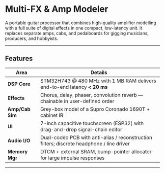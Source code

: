 # Multi-FX & Amp Modeler

A portable guitar processor that combines high-quality amplifier modelling with a full suite of digital effects in one compact, low-latency unit. It replaces separate amps, cabs, and pedalboards for gigging musicians, producers, and hobbyists.

---

## Features
| Area | Details |
|------|---------|
| **DSP Core** | STM32H743 @ 480 MHz with 1 MB RAM delivers end-to-end latency **< 20 ms** |
| **Effects** | Chorus, delay, phaser, convolution reverb — chainable in user-defined order |
| **Amp/Cab Sim** | Grey-box model of a Supro Coronado 1690T + cabinet IR |
| **UI** | 7-inch capacitive touchscreen (ESP32) with drag-and-drop signal-chain editor |
| **Audio I/O** | Dual-codec PCB with anti-alias / reconstruction filters; discrete headphone / line driver |
| **Memory Mgr** | DTCM + external SRAM, bump-pointer allocator for large impulse responses |

---
